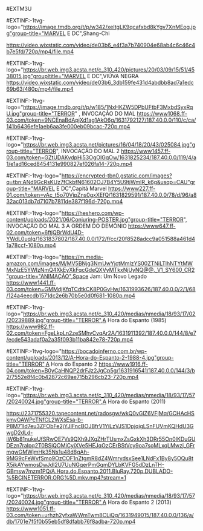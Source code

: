 #EXTM3U

#EXTINF:-1tvg-logo="https://image.tmdb.org/t/p/w342/xeItgLK9qcafxbd8kYgv7XnMEog.jpg"group-title="MARVEL E DC",Shang-Chi 
 
 https://video.wixstatic.com/video/de03b6_e4f3a7b740904e68ab4c6c46c4b7e5fd/720p/mp4/file.mp4




#EXTINF:-1tvg-logo="https://br.web.img3.acsta.net/c_310_420/pictures/20/03/09/15/51/4538015.jpg"groupltitle="MARVEL E DC",VIÚVA NEGRA
https://video.wixstatic.com/video/de03b6_3db159fe431d4abdbb8ad7a1edc69b63/480p/mp4/file.mp4







#EXTINF:-1tvg-logo="https://image.tmdb.org/t/p/w185/1NxHKZW5DPbUFtbF3MxbdSyxRqU.jpg"group-title="TERROR" , INVOCAÇÃO DO MAL
https://www1068.ff-03.com/token=9NCEnaBdApjXd1ag1AkO6g/1631792127/187.40.0.0/110/c/ca/141b6436efe1aeb6aa3fe000eb09bcac-720p.mp4



#EXTINF:-1tvg-logo="https://br.web.img3.acsta.net/pictures/16/04/18/20/43/025084.jpg"group-title="TERROR", INVOCAÇÃO DO MAL 2
https://www1457.ff-03.com/token=GZtUDAKvdpHi53OgOIGqOw/1631825234/187.40.0.0/119/4/a1/e1ad16ced8454131e990827ef026fa14-720p.mp4

#EXTINF:-1tvg-logo="https://encrypted-tbn0.gstatic.com/images?q=tbn:ANd9GcRsKUz7fCkbfN61602OJ7B4Y5U9tjWmIR_k6g&usqp=CAU"group-title="MARVEL E DC",Capitã Marvel
https://www227.ff-01.com/token=vAc_t5o70VipZns0gxXEfQ/1631829591/187.40.0.0/78/d/96/a832ac013db7d7107b7811de387f196d-720p.mp4


#EXTINF:-1tvg-logo="https://heshero.com/wp-content/uploads/2021/06/Conjuring-POSTER.jpg"group-title="TERROR", INVOCAÇÃO DO MAL 3 A ORDEM DO DEMÔNIO
https://www647.ff-02.com/token=6ftjQBrWdU4D-YWdL0uqIg/1631837802/187.40.0.0/172/f/cc/20f8528adcc9a051588a461d41a78ccf-1080p.mp4


#EXTINF:-1tvg-logo="https://m.media-amazon.com/images/M/MV5BNjg3NmUwYjctMmIzYS00ZTNiLTlhNTYtMWMxNzE5YWIzNmQ4XkEyXkFqcGdeQXVyMTkxNjUyNQ@@._V1_SY600_CR2"group-title="ANIMAÇÃO",Space Jam: Um Novo Legado
https://www1441.ff-03.com/token=GMMdjKfqTCdtkCK8P0GvHw/1631993626/187.40.0.0/2/1/68/124a4eecdb1571dc2e6b70b5e0d0f681-1080p.mp4

#EXTINF:-1tvg-logo="https://br.web.img3.acsta.net/c_310_420/medias/nmedia/18/93/17/02/20239889.jpg"group-title="TERROR",A Hora do Espanto (1985)
https://www982.ff-02.com/token=FgeLkpLn2zeSMhvCvqAr2A/1631911392/187.40.0.0/144/8/e7/ecde543adaf0a2a35f093b11ba842e78-720p.mp4

#EXTINF:-1tvg-logo="https://bocadoinferno.com.br/wp-content/uploads/2013/12/A-Hora-do-Espanto-2-1988-4.jpg"group-title="TERROR",A Hora do Espanto 2
https://www1916.ff-04.com/token=B0yCaHNQP2drFJz2JgCp5g/1631916541/187.40.0.0/144/3/b2/7552e8f4c0b42872c69ae715b296cb23-720p.mp4

#EXTINF:-1tvg-logo="https://br.web.img3.acsta.net/c_310_420/medias/nmedia/18/93/17/57/20240024.jpg"group-title="TERROR",A Hora do Espanto (2011)

https://2371755320.tapecontent.net/radosgw/wkQ0vGlZ6VFjMq/GCHAcHSkmyOAWPcTNfCL2WXsEsa-b-P8M71Id7eu3ZFObFe2jYJIFncBOJBfrV1YiLzVJS1DpjqigLSnFUVmKQHdU3GwgD2dLd-iW6b81nukeUfSRwOE7Vs9QXh9JXgZHrTUsmxZsGxkXh3DRr55On0IKDuGUDEzn7ralpq2T0BSjQOMiCyiXVe5HEJqOzCErBStVcy9oa7soMLxqLMwzj_GFrmgwGMWjmHk35Ns1u48d8gAh-9MG9cFeWvfSmo9OzCOF1nZtgmR8dZ4WmrydsxSee1LNdFx1By8y5OQu8tX5ikAYwmosDwJdI2U7UuNGqerPmGqmDYLbKVFG5dDzLnTH-GBmsw7mzm1PQ/A.Hora.do.Espanto.2011.BluRay.720p.DUBLADO-%5BCINETERROR.ORG%5D.mkv.mp4?stream=1

#EXTINF:-1tvg-logo="https://br.web.img3.acsta.net/c_310_420/medias/nmedia/18/93/17/57/20240024.jpg"group-title="TERROR",A Hora do Espanto 2 (2013)
https://www1051.ff-03.com/token=urhzh2yfxaWWmTwm8CLiQg/1631949015/187.40.0.0/136/a/db/1701e7f5f0b55eb5df8dfabb76f8adba-720p.mp4


